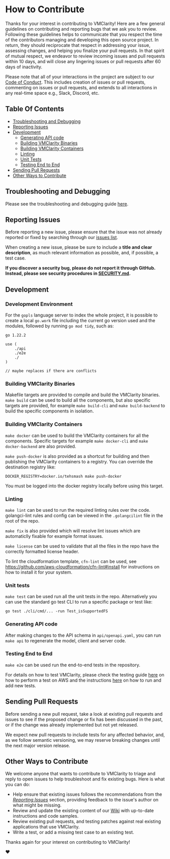 # How to Contribute

Thanks for your interest in contributing to VMClarity! Here are a few general guidelines on contributing and
reporting bugs that we ask you to review. Following these guidelines helps to communicate that you respect the time of
the contributors managing and developing this open source project. In return, they should reciprocate that respect in
addressing your issue, assessing changes, and helping you finalize your pull requests. In that spirit of mutual respect,
we endeavor to review incoming issues and pull requests within 10 days, and will close any lingering issues or pull
requests after 60 days of inactivity.

Please note that all of your interactions in the project are subject to our [Code of Conduct](CODE_OF_CONDUCT.md). This
includes creation of issues or pull requests, commenting on issues or pull requests, and extends to all interactions in
any real-time space e.g., Slack, Discord, etc.

## Table Of Contents

- [Troubleshooting and Debugging](#troubleshooting-and-debugging)
- [Reporting Issues](#reporting-issues)
- [Development](#development)
  - [Generating API code](#generating-api-code)
  - [Building VMClarity Binaries](#building-vmclarity-binaries)
  - [Building VMClarity Containers](#building-vmclarity-containers)
  - [Linting](#linting)
  - [Unit Tests](#unit-tests)
  - [Testing End to End](#testing-end-to-end)
- [Sending Pull Requests](#sending-pull-requests)
- [Other Ways to Contribute](#other-ways-to-contribute)

## Troubleshooting and Debugging

Please see the troubleshooting and debugging guide [here](docs/troubleshooting.md).

## Reporting Issues

Before reporting a new issue, please ensure that the issue was not already reported or fixed by searching through our
[issues list](https://github.com/openclarity/vmclarity/issues).

When creating a new issue, please be sure to include a **title and clear description**, as much relevant information as
possible, and, if possible, a test case.

**If you discover a security bug, please do not report it through GitHub. Instead, please see security procedures in
[SECURITY.md](SECURITY.md).**

## Development

### Development Environment

For the `gopls` language server to index the whole project, it is possible to create a local `go.work` file including the current go version used and the modules, followed by running `go mod tidy`, such as:

```text
go 1.22.2

use (
    ./api
    ./e2e
    ./
)

// maybe replaces if there are conflicts
```

### Building VMClarity Binaries

Makefile targets are provided to compile and build the VMClarity binaries.
`make build` can be used to build all the components, but also specific
targets are provided, for example `make build-cli` and `make build-backend` to
build the specific components in isolation.

### Building VMClarity Containers

`make docker` can be used to build the VMClarity containers for all the
components. Specific targets for example `make docker-cli` and `make
docker-backend` are also provided.

`make push-docker` is also provided as a shortcut for building and then
publishing the VMClarity containers to a registry. You can override the
destination registry like:

```
DOCKER_REGISTRY=docker.io/tehsmash make push-docker
```

You must be logged into the docker registry locally before using this target.

### Linting

`make lint` can be used to run the required linting rules over the code.
golangci-lint rules and config can be viewed in the `.golangcilint` file in the
root of the repo.

`make fix` is also provided which will resolve lint issues which are
automaticlly fixable for example format issues.

`make license` can be used to validate that all the files in the repo have the
correctly formatted license header.

To lint the cloudformation template, `cfn-lint` can be used, see
https://github.com/aws-cloudformation/cfn-lint#install for instructions on how
to install it for your system.

### Unit tests

`make test` can be used run all the unit tests in the repo. Alternatively you
can use the standard go test CLI to run a specific package or test like:

```
go test ./cli/cmd/... -run Test_isSupportedFS
```

### Generating API code

After making changes to the API schema in `api/openapi.yaml`, you can run `make
api` to regenerate the model, client and server code.

### Testing End to End

`make e2e` can be used run the end-to-end tests in the repository.

For details on how to test VMClarity, please check the testing guide [here](docs/test_e2e.md) on how to perform a test on AWS and the instructions [here](e2e/README.md) on how to run and add new tests.

## Sending Pull Requests

Before sending a new pull request, take a look at existing pull requests and issues to see if the proposed change or fix
has been discussed in the past, or if the change was already implemented but not yet released.

We expect new pull requests to include tests for any affected behavior, and, as we follow semantic versioning, we may
reserve breaking changes until the next major version release.

## Other Ways to Contribute

We welcome anyone that wants to contribute to VMClarity to triage and reply to open issues to help troubleshoot
and fix existing bugs. Here is what you can do:

- Help ensure that existing issues follows the recommendations from the _[Reporting Issues](#reporting-issues)_ section,
  providing feedback to the issue's author on what might be missing.
- Review and update the existing content of our [Wiki](https://github.com/openclarity/vmclarity/wiki) with up-to-date
  instructions and code samples.
- Review existing pull requests, and testing patches against real existing applications that use VMClarity.
- Write a test, or add a missing test case to an existing test.

Thanks again for your interest on contributing to VMClarity!

:heart:
